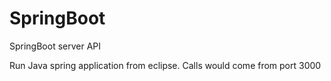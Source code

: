 # SpringBoot
SpringBoot server API

Run Java spring application from eclipse.
Calls would come from port 3000
